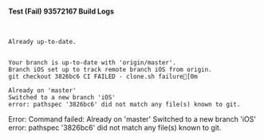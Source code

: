 #### Test (Fail) 93572167 Build Logs


```


```

```
Already up-to-date.


```

```
Your branch is up-to-date with 'origin/master'.
Branch iOS set up to track remote branch iOS from origin.
git checkout 3826bc6 CI FAILED - clone.sh failure[0m

Already on 'master'
Switched to a new branch 'iOS'
error: pathspec '3826bc6' did not match any file(s) known to git.

```

Error: Command failed: Already on 'master'
Switched to a new branch 'iOS'
error: pathspec '3826bc6' did not match any file(s) known to git.
